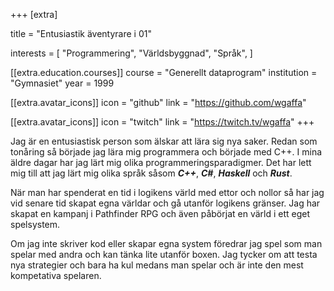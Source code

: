 +++
[extra]

title = "Entusiastik äventyrare i 01"

interests = [
    "Programmering",
    "Världsbyggnad",
    "Språk",
]

[[extra.education.courses]]
  course = "Generellt dataprogram"
  institution = "Gymnasiet"
  year = 1999

[[extra.avatar_icons]]
icon = "github"
link = "https://github.com/wgaffa"

[[extra.avatar_icons]]
icon = "twitch"
link = "https://twitch.tv/wgaffa"
+++

Jag är en entusiastisk person som älskar att lära sig nya saker. Redan som
tonåring så började jag lära mig programmera och började med C++. I mina äldre
dagar har jag lärt mig olika programmeringsparadigmer. Det har lett mig till att jag
lärt mig olika språk såsom ***C++***, ***C#***, ***Haskell*** och ***Rust***.

När man har spenderat en tid i logikens värld med ettor och nollor så har jag
vid senare tid skapat egna världar och gå utanför logikens gränser. Jag har
skapat en kampanj i Pathfinder RPG och även påbörjat en värld i ett eget spelsystem.

Om jag inte skriver kod eller skapar egna system föredrar jag spel som man spelar med
andra och kan tänka lite utanför boxen. Jag tycker om att testa nya strategier och
bara ha kul medans man spelar och är inte den mest kompetativa spelaren.
